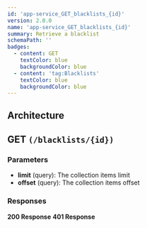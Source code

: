 ```yaml
---
id: 'app-service_GET_blacklists_{id}'
version: 2.0.0
name: 'app-service_GET_blacklists_{id}'
summary: Retrieve a blacklist
schemaPath: ''
badges:
  - content: GET
    textColor: blue
    backgroundColor: blue
  - content: 'tag:Blacklists'
    textColor: blue
    backgroundColor: blue
---
```

## Architecture
<NodeGraph />



## GET `(/blacklists/{id})`

### Parameters
- **limit** (query): The collection items limit
- **offset** (query): The collection items offset




### Responses
**200 Response**
<SchemaViewer file="response-200.json" maxHeight="500" id="response-200" />
      **401 Response**
<SchemaViewer file="response-401.json" maxHeight="500" id="response-401" />

